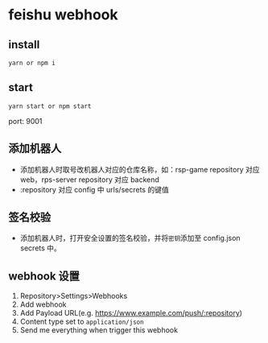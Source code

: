 # feishu webhook

## install

```
yarn or npm i
```

## start

```
yarn start or npm start
```

port: 9001

## 添加机器人

- 添加机器人时取号改机器人对应的仓库名称，如：rsp-game repository 对应 web，rps-server repository 对应 backend
- :repository 对应 config 中 urls/secrets 的键值

## 签名校验

- 添加机器人时，打开安全设置的签名校验，并将``密钥``添加至 config.json secrets 中。


## webhook 设置

1. Repository>Settings>Webhooks
2. Add webhook
3. Add Payload URL(e.g. https://www.example.com/push/:repository)
4. Content type set to ``application/json``
5. Send me everything when trigger this webhook
